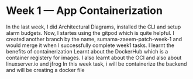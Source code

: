 # Week 1 — App Containerization

In the last week, I did Architectural Diagrams, installed the CLI and setup alarm budgets.
Now, I startes using the gitpod which is quite helpful. I created another branch by the name, sumama-zaeem-patch-week-1 and would merge it when I successfully complete week1 tasks.
I learnt the benefits of containerization
Learnt about the DockerHub which is a container registery for images. I also learnt about the OCI and also about linuxserver.io and jfrog
In this week task, i will be containerize the backend and will be creating a docker file
